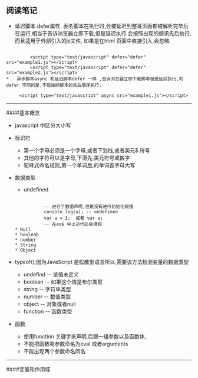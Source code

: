 阅读笔记
-----
*	延迟脚本 defer属性. 表名脚本在执行时,会被延迟到整哥页面都被解析完毕后在运行,相当于告诉浏览器立即下载,但是延迟执行.会按照出现的顺讯先后执行,而且适用于外部引入的js文件, 如果是在html 页面中直接引入,会忽略.
```

		 <script type="text/javascript" defer="defer" src="example1.js"></script>  
		 <script type="text/javascript" defer="defer" src="example2.js"></script>   
*	异步脚本async 和延迟脚本defer 一样 ,告诉浏览器立即下载脚本但是延后执行,和defer 不同的是,不能按照脚本的先后顺序执行.
```

		 <script type="text/javascript" async src="example1.js"></script> 

---
####基本概念
* javascript 中区分大小写
* 标识符
	* 第一个字母必须是一个字母,或者下划线,或者美元$ 符号
	* 其他的字符可以是字母,下滑先,美元符号或数字
	* 驼峰式命名规则,第一个单词后,的单词首字母大写
* 数据类型
	* undefined 
	 ```
		
				-- 进行了数据声明,但是没有进行初始化赋值
				console.log(a);	-- undefined
				var a = 1;  或者 var a; 
				-- 在es6 中上述代码会报错
	* Null
	* booleab
	* number
	* String
	* Object
* typeof();因为JavaScript 是松散型语言所以,需要该方法检测变量的数据类型
	* undefind  --  该值未定义
	* boolean 	-- 如果这个值是布尔类型
	* string	-- 字符串类型
	* number	-- 数值类型
	* object	-- 对象或者null
	* function	-- 函数类型
	
*	函数
	*	使用function 关键字来声明,后跟一组参数以及函数体,
	*	不能把函数喝参数命名为eval 或者arguments
	*	不能出现两个参数命名同名

---
####变量和作用域


